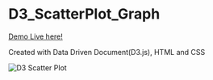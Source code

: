 # D3_ScatterPlot_Graph

[Demo Live here!](https://oyelowo.github.io/D3_ScatterPlot_Graph/)

Created with Data Driven Document(D3.js), HTML and CSS 

![D3 Scatter Plot](https://oyelowo.github.io/D3_ScatterPlot_Graph//favicon.png)

